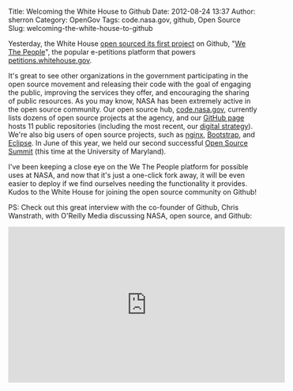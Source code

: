 Title: Welcoming the White House to Github
Date: 2012-08-24 13:37
Author: sherron
Category: OpenGov
Tags: code.nasa.gov, github, Open Source
Slug: welcoming-the-white-house-to-github

Yesterday, the White House [open sourced its first project][] on Github,
"[We The People][]", the popular e-petitions platform that powers
[petitions.whitehouse.gov][].

It's great to see other organizations in the government participating in
the open source movement and releasing their code with the goal of
engaging the public, improving the services they offer, and encouraging
the sharing of public resources. As you may know, NASA has been
extremely active in the open source community. Our open source hub,
[code.nasa.gov][], currently lists dozens of open source projects at the
agency, and our [GitHub page][] hosts 11 public repositories (including
the most recent, our [digital strategy][]). We're also big users of open
source projects, such as [nginx][], [Bootstrap][], and [Eclipse][]. In
June of this year, we held our second successful [Open Source Summit][]
(this time at the University of Maryland).

I've been keeping a close eye on the We The People platform for possible
uses at NASA, and now that it's just a one-click fork away, it will be
even easier to deploy if we find ourselves needing the functionality it
provides. Kudos to the White House for joining the open source community
on Github!

PS: Check out this great interview with the co-founder of Github, Chris
Wanstrath, with O'Reilly Media discussing NASA, open source, and
Github:  

<iframe width="560" height="315" src="http://www.youtube.com/embed/dUFzMe8GM3M" frameborder="0" allowfullscreen></iframe>

  [open sourced its first project]: http://oreillyradar.tumblr.com/post/30073717898/we-the-coders-white-house-commits-open-source-code
  [We The People]: https://github.com/WhiteHouse/petition
  [petitions.whitehouse.gov]: http://petitions.whitehouse.gov
  [code.nasa.gov]: http://code.nasa.gov
  [GitHub page]: https://github.com/nasa
  [digital strategy]: https://github.com/nasa/digital-strategy
  [nginx]: http://nginx.org/
  [Bootstrap]: http://twitter.github.com/bootstrap/
  [Eclipse]: http://www.eclipse.org/
  [Open Source Summit]: http://open.nasa.gov/summit/
